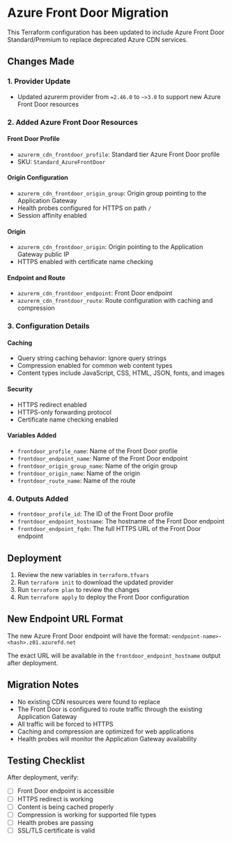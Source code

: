 # Azure Front Door Migration

This Terraform configuration has been updated to include Azure Front Door Standard/Premium to replace deprecated Azure CDN services.

## Changes Made

### 1. Provider Update
- Updated azurerm provider from `=2.46.0` to `~>3.0` to support new Azure Front Door resources

### 2. Added Azure Front Door Resources

#### Front Door Profile
- `azurerm_cdn_frontdoor_profile`: Standard tier Azure Front Door profile
- SKU: `Standard_AzureFrontDoor`

#### Origin Configuration
- `azurerm_cdn_frontdoor_origin_group`: Origin group pointing to the Application Gateway
- Health probes configured for HTTPS on path `/`
- Session affinity enabled

#### Origin
- `azurerm_cdn_frontdoor_origin`: Origin pointing to the Application Gateway public IP
- HTTPS enabled with certificate name checking

#### Endpoint and Route
- `azurerm_cdn_frontdoor_endpoint`: Front Door endpoint
- `azurerm_cdn_frontdoor_route`: Route configuration with caching and compression

### 3. Configuration Details

#### Caching
- Query string caching behavior: Ignore query strings
- Compression enabled for common web content types
- Content types include JavaScript, CSS, HTML, JSON, fonts, and images

#### Security
- HTTPS redirect enabled
- HTTPS-only forwarding protocol
- Certificate name checking enabled

#### Variables Added
- `frontdoor_profile_name`: Name of the Front Door profile
- `frontdoor_endpoint_name`: Name of the Front Door endpoint  
- `frontdoor_origin_group_name`: Name of the origin group
- `frontdoor_origin_name`: Name of the origin
- `frontdoor_route_name`: Name of the route

### 4. Outputs Added
- `frontdoor_profile_id`: The ID of the Front Door profile
- `frontdoor_endpoint_hostname`: The hostname of the Front Door endpoint
- `frontdoor_endpoint_fqdn`: The full HTTPS URL of the Front Door endpoint

## Deployment

1. Review the new variables in `terraform.tfvars`
2. Run `terraform init` to download the updated provider
3. Run `terraform plan` to review the changes
4. Run `terraform apply` to deploy the Front Door configuration

## New Endpoint URL Format

The new Azure Front Door endpoint will have the format:
`<endpoint-name>-<hash>.z01.azurefd.net`

The exact URL will be available in the `frontdoor_endpoint_hostname` output after deployment.

## Migration Notes

- No existing CDN resources were found to replace
- The Front Door is configured to route traffic through the existing Application Gateway
- All traffic will be forced to HTTPS
- Caching and compression are optimized for web applications
- Health probes will monitor the Application Gateway availability

## Testing Checklist

After deployment, verify:
- [ ] Front Door endpoint is accessible
- [ ] HTTPS redirect is working
- [ ] Content is being cached properly
- [ ] Compression is working for supported file types  
- [ ] Health probes are passing
- [ ] SSL/TLS certificate is valid